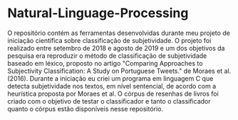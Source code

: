 # Natural-Linguage-Processing
O repositório contém as ferramentas desenvolvidas durante meu projeto de iniciação científica sobre classificação de subjetividade. O projeto foi realizado entre setembro de 2018 e agosto de 2019 e um dos objetivos da pesquisa era reproduzir o método de classificação de subjetividade baseado em léxico, proposto no artigo "Comparing Approaches to Subjectivity Classification: A Study on Portuguese Tweets." de Moraes et al.(2016). Durante a iniciação eu criei um programa em linguagem C que detecta subjetividade nos textos, em nível sentencial, de acordo com a heurística proposta por Moraes et al. O córpus de resenhas de livros foi criado com o objetivo de testar o classificador e tanto o classificador quanto o córpus estão disponíveis nesse repositório.
